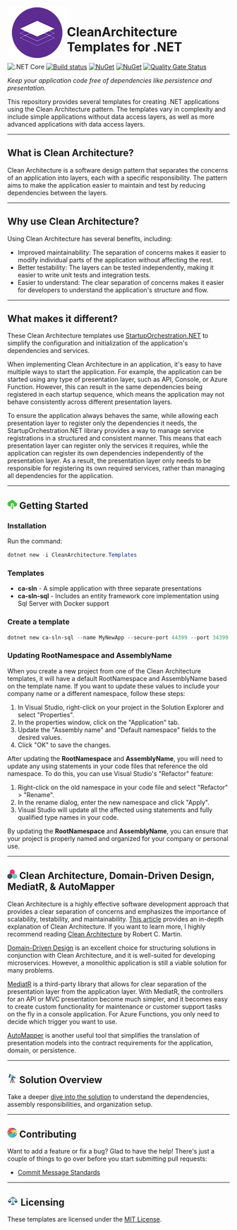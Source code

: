 <img align="left" width="135" height="115" src="./docs/media/architecture_layout.png" />

# CleanArchitecture Templates for .NET

![.NET Core](https://github.com/cbcrouse/CleanArchitecture/workflows/.NET%20Core/badge.svg) [![Build status](https://caseycrouse.visualstudio.com/Github/_apis/build/status/CleanArchitecture-CD)](https://caseycrouse.visualstudio.com/Github/_build/latest?definitionId=6) [![NuGet](https://img.shields.io/nuget/v/CleanArchitecture.Templates.svg)](https://www.nuget.org/packages/CleanArchitecture.Templates/) [![NuGet](https://img.shields.io/nuget/dt/CleanArchitecture.Templates.svg)](https://www.nuget.org/stats/packages/CleanArchitecture.Templates?groupby=Version) [![Quality Gate Status](https://sonarcloud.io/api/project_badges/measure?project=cbcrouse_CleanArchitecture&metric=alert_status)](https://sonarcloud.io/summary/new_code?id=cbcrouse_CleanArchitecture)

_Keep your application code free of dependencies like persistence and presentation._

This repository provides several templates for creating .NET applications using the Clean Architecture pattern. The templates vary in complexity and include simple applications without data access layers, as well as more advanced applications with data access layers.

---

## What is Clean Architecture?

Clean Architecture is a software design pattern that separates the concerns of an application into layers, each with a specific responsibility. The pattern aims to make the application easier to maintain and test by reducing dependencies between the layers.

---

## Why use Clean Architecture?

Using Clean Architecture has several benefits, including:

- Improved maintainability: The separation of concerns makes it easier to modify individual parts of the application without affecting the rest.
- Better testability: The layers can be tested independently, making it easier to write unit tests and integration tests.
- Easier to understand: The clear separation of concerns makes it easier for developers to understand the application's structure and flow.

---

## What makes it different?

These Clean Architecture templates use [StartupOrchestration.NET](https://github.com/cbcrouse/StartupOrchestration.NET) to simplify the configuration and initialization of the application's dependencies and services.

When implementing Clean Architecture in an application, it's easy to have multiple ways to start the application. For example, the application can be started using any type of presentation layer, such as API, Console, or Azure Function. However, this can result in the same dependencies being registered in each startup sequence, which means the application may not behave consistently across different presentation layers.

To ensure the application always behaves the same, while allowing each presentation layer to register only the dependencies it needs, the StartupOrchestration&#46;NET library provides a way to manage service registrations in a structured and consistent manner. This means that each presentation layer can register only the services it requires, while the application can register its own dependencies independently of the presentation layer. As a result, the presentation layer only needs to be responsible for registering its own required services, rather than managing all dependencies for the application.

---

## ![Download](./docs/media/download_icon.png) Getting Started

### Installation

Run the command:

```powershell
dotnet new -i CleanArchitecture.Templates
```

### Templates

- **ca-sln** - A simple application with three separate presentations
- **ca-sln-sql** - Includes an entity framework core implementation using Sql Server with Docker support

### Create a template

```powershell
dotnet new ca-sln-sql --name MyNewApp --secure-port 44399 --port 34399
```

### Updating RootNamespace and AssemblyName

When you create a new project from one of the Clean Architecture templates, it will have a default RootNamespace and AssemblyName based on the template name. If you want to update these values to include your company name or a different namespace, follow these steps:

1. In Visual Studio, right-click on your project in the Solution Explorer and select "Properties".
1. In the properties window, click on the "Application" tab.
1. Update the "Assembly name" and "Default namespace" fields to the desired values.
1. Click "OK" to save the changes.

After updating the **RootNamespace** and **AssemblyName**, you will need to update any using statements in your code files that reference the old namespace. To do this, you can use Visual Studio's "Refactor" feature:

1. Right-click on the old namespace in your code file and select "Refactor" > "Rename".
1. In the rename dialog, enter the new namespace and click "Apply".
1. Visual Studio will update all the affected using statements and fully qualified type names in your code.

By updating the **RootNamespace** and **AssemblyName**, you can ensure that your project is properly named and organized for your company or personal use.

---

## ![Building Blocks](./docs/media/building_blocks.png) Clean Architecture, Domain-Driven Design, MediatR, & AutoMapper

Clean Architecture is a highly effective software development approach that provides a clear separation of concerns and emphasizes the importance of scalability, testability, and maintainability. [This article](https://pusher.com/tutorials/clean-architecture-introduction) provides an in-depth explanation of Clean Architecture. If you want to learn more, I highly recommend reading [Clean Architecture](https://www.amazon.com/Clean-Architecture-Craftsmans-Software-Structure/dp/0134494164) by Robert C. Martin.

[Domain-Driven Design](https://docs.microsoft.com/dotnet/architecture/microservices/microservice-ddd-cqrs-patterns/ddd-oriented-microservice) is an excellent choice for structuring solutions in conjunction with Clean Architecture, and it is well-suited for developing microservices. However, a monolithic application is still a viable solution for many problems.

[MediatR](https://github.com/jbogard/MediatR) is a third-party library that allows for clear separation of the presentation layer from the application layer. With MediatR, the controllers for an API or MVC presentation become much simpler, and it becomes easy to create custom functionality for maintenance or customer support tasks on the fly in a console application. For Azure Functions, you only need to decide which trigger you want to use.

[AutoMapper](https://github.com/AutoMapper/AutoMapper) is another useful tool that simplifies the translation of presentation models into the contract requirements for the application, domain, or persistence.

---

## ![Magnifying Glass](./docs/media/telescope.png) Solution Overview

Take a deeper [dive into the solution](./docs/solution_overview.md) to understand the dependencies, assembly responsibilities, and organization setup.

---

## ![Puzzle](./docs/media/puzzle.png) Contributing

Want to add a feature or fix a bug? Glad to have the help! There's just a couple of things to go over before you start submitting pull requests:

- [Commit Message Standards](./docs/commit_message_standards.md)

---

## ![Law](./docs/media/law.png) Licensing

These templates are licensed under the [MIT License](./LICENSE).
